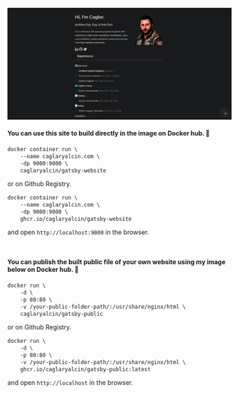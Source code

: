 ![Alt Text](https://github.com/caglaryalcin/caglaryalcin/blob/main/person.gif)

#### You can use this site to build directly in the image on Docker hub. :whale:

```
docker container run \
    --name caglaryalcin.com \
    -dp 9000:9000 \
    caglaryalcin/gatsby-website
```

or on Github Registry.

```
docker container run \
    --name caglaryalcin.com \
    -dp 9000:9000 \
    ghcr.io/caglaryalcin/gatsby-website
```

and open `http://localhost:9000` in the browser.

<br />

#### You can publish the built public file of your own website using my image below on Docker hub. :whale:

```
docker run \
    -d \
    -p 80:80 \
    -v /your-public-folder-path/:/usr/share/nginx/html \
    caglaryalcin/gatsby-public
```

or on Github Registry.

```
docker run \
    -d \
    -p 80:80 \
    -v /your-public-folder-path/:/usr/share/nginx/html \
    ghcr.io/caglaryalcin/gatsby-public:latest
```

and open `http://localhost` in the browser.

